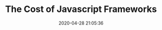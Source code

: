 ---
date: 2020-04-28 21:05:36
link:
  source: pocket
  source_url: https://getpocket.com
  text: The Cost of Javascript Frameworks
  url: https://timkadlec.com/remembers/2020-04-21-the-cost-of-javascript-frameworks/
source: pocket
syndicated:
- type: pocket
  url: https://timkadlec.com/remembers/2020-04-21-the-cost-of-javascript-frameworks/
- type: mastodon
  url: https://mastodon.technology/users/roytang/statuses/104078259593518718
- type: twitter
  url: https://twitter.com/roytang/statuses/1255242928865382401/
title: The Cost of Javascript Frameworks
---